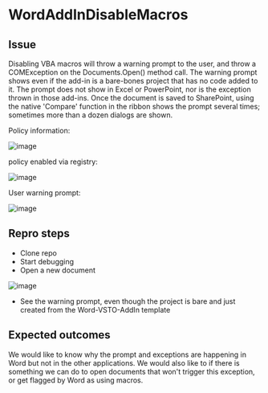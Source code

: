 # WordAddInDisableMacros

## Issue
Disabling VBA macros will throw a warning prompt to the user, and throw a COMException on the Documents.Open() method call.
The warning prompt shows even if the add-in is a bare-bones project that has no code added to it. The prompt does not show in Excel or PowerPoint, nor is the exception thrown in those add-ins.
Once the document is saved to SharePoint, using the native 'Compare' function in the ribbon shows the prompt several times; sometimes more than a dozen dialogs are shown.

Policy information: 

![image](https://user-images.githubusercontent.com/60905116/235055427-8b6abd4d-2766-48b8-a02d-9a10067e2560.png)


policy enabled via registry:

![image](https://user-images.githubusercontent.com/60905116/235055446-1561c4a0-07c3-4844-9906-c5bb3f3ffe0e.png)


User warning prompt:

![image](https://user-images.githubusercontent.com/60905116/235055660-361ced0f-5dc2-4095-8d81-668c8f19bb87.png)


## Repro steps
* Clone repo
* Start debugging
* Open a new document

![image](https://user-images.githubusercontent.com/60905116/235056518-cfd3deb6-a8d4-4674-991e-5db588aa9a90.png)
* See the warning prompt, even though the project is bare and just created from the Word-VSTO-AddIn template

## Expected outcomes
We would like to know why the prompt and exceptions are happening in Word but not in the other applications.
We would also like to if there is something we can do to open documents that won't trigger this exception, or get flagged by Word as using macros.
